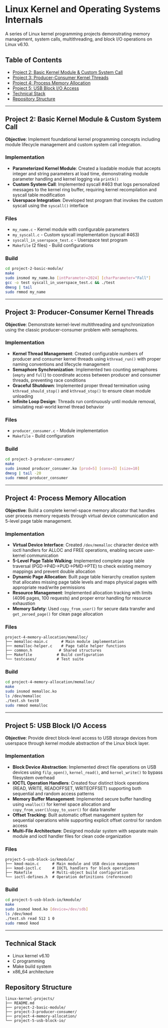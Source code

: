 # Linux Kernel and Operating Systems Internals

A series of Linux kernel programming projects demonstrating memory management, system calls, multithreading, and block I/O operations on Linux v6.10.

## Table of Contents

- [Project 2: Basic Kernel Module & Custom System Call](#project-2-basic-kernel-module--custom-system-call)
- [Project 3: Producer-Consumer Kernel Threads](#project-3-producer-consumer-kernel-threads)
- [Project 4: Process Memory Allocation](#project-4-process-memory-allocation)
- [Project 5: USB Block I/O Access](#project-5-usb-block-io-access)
- [Technical Stack](#technical-stack)
- [Repository Structure](#repository-structure)

---

## Project 2: Basic Kernel Module & Custom System Call

**Objective**: Implement foundational kernel programming concepts including module lifecycle management and custom system call integration.

### Implementation
- **Parameterized Kernel Module**: Created a loadable module that accepts integer and string parameters at load time, demonstrating module parameter handling and kernel logging via `printk()`
- **Custom System Call**: Implemented syscall #463 that logs personalized messages to the kernel ring buffer, requiring kernel recompilation and syscall table modification
- **Userspace Integration**: Developed test program that invokes the custom syscall using the `syscall()` interface

### Files
- `my_name.c` - Kernel module with configurable parameters
- `my_syscall.c` - Custom syscall implementation (syscall #463)
- `syscall_in_userspace_test.c` - Userspace test program
- `Makefile` (2 files) - Build configurations

### Build
```bash
cd project-2-basic-module/
make
sudo insmod my_name.ko [intParameter=2024] [charParameter="Fall"]
gcc -o test syscall_in_userspace_test.c && ./test
dmesg | tail
sudo rmmod my_name
```

---

## Project 3: Producer-Consumer Kernel Threads

**Objective**: Demonstrate kernel-level multithreading and synchronization using the classic producer-consumer problem with semaphores.

### Implementation
- **Kernel Thread Management**: Created configurable numbers of producer and consumer kernel threads using `kthread_run()` with proper naming conventions and lifecycle management
- **Semaphore Synchronization**: Implemented two counting semaphores (`empty` and `full`) to coordinate access between producer and consumer threads, preventing race conditions
- **Graceful Shutdown**: Implemented proper thread termination using `kthread_should_stop()` and `kthread_stop()` to ensure clean module unloading
- **Infinite Loop Design**: Threads run continuously until module removal, simulating real-world kernel thread behavior

### Files
- `producer_consumer.c` - Module implementation
- `Makefile` - Build configuration

### Build
```bash
cd project-3-producer-consumer/
make
sudo insmod producer_consumer.ko [prod=5] [cons=3] [size=10]
dmesg | tail -20
sudo rmmod producer_consumer
```

---

## Project 4: Process Memory Allocation

**Objective**: Build a complete kernel-space memory allocator that handles user process memory requests through virtual device communication and 5-level page table management.

### Implementation
- **Virtual Device Interface**: Created `/dev/memalloc` character device with ioctl handlers for ALLOC and FREE operations, enabling secure user-kernel communication
- **5-Level Page Table Walking**: Implemented complete page table traversal (PGD→P4D→PUD→PMD→PTE) to check existing memory mappings and prevent double allocation
- **Dynamic Page Allocation**: Built page table hierarchy creation system that allocates missing page table levels and maps physical pages with appropriate read/write permissions
- **Resource Management**: Implemented allocation tracking with limits (4096 pages, 100 requests) and proper error handling for resource exhaustion
- **Memory Safety**: Used `copy_from_user()` for secure data transfer and `get_zeroed_page()` for clean page allocation

### Files
```
project-4-memory-allocation/memalloc/
├── memalloc-main.c      # Main module implementation
├── memalloc-helper.c    # Page table helper functions
├── common.h            # Shared structures
├── Makefile           # Build configuration
└── testcases/         # Test suite
```

### Build
```bash
cd project-4-memory-allocation/memalloc/
make
sudo insmod memalloc.ko
ls /dev/memalloc
./test.sh test0
sudo rmmod memalloc
```

---

## Project 5: USB Block I/O Access

**Objective**: Provide direct block-level access to USB storage devices from userspace through kernel module abstraction of the Linux block layer.

### Implementation
- **Block Device Abstraction**: Implemented direct file operations on USB devices using `filp_open()`, `kernel_read()`, and `kernel_write()` to bypass filesystem overhead
- **IOCTL Operation Handlers**: Created four distinct block operations (READ, WRITE, READOFFSET, WRITEOFFSET) supporting both sequential and random access patterns
- **Memory Buffer Management**: Implemented secure buffer handling using `vmalloc()` for kernel space allocation and `copy_from_user()`/`copy_to_user()` for data transfer
- **Offset Tracking**: Built automatic offset management system for sequential operations while supporting explicit offset control for random access
- **Multi-File Architecture**: Designed modular system with separate main module and ioctl handler files for clean code organization

### Files
```
project-5-usb-block-io/kmodule/
├── kmod-main.c      # Main module and USB device management
├── kmod-ioctl.c     # IOCTL handlers for block operations
├── Makefile         # Multi-object build configuration
└── ioctl-defines.h  # Operation definitions (referenced)
```

### Build
```bash
cd project-5-usb-block-io/kmodule/
make
sudo insmod kmod.ko [device=/dev/sdb]
ls /dev/kmod
./test.sh read 512 1 0
sudo rmmod kmod
```

---

## Technical Stack

- Linux kernel v6.10
- C programming
- Make build system
- x86_64 architecture

## Repository Structure

```
linux-kernel-projects/
├── README.md
├── project-2-basic-module/
├── project-3-producer-consumer/
├── project-4-memory-allocation/
└── project-5-usb-block-io/
```
